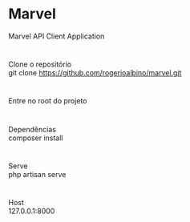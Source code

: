 # Marvel
Marvel API Client  Application
#
Clone o repositório <br>
git clone https://github.com/rogerioalbino/marvel.git
#
Entre no root do projeto <br>
#
Dependências <br>
composer install
#
Serve <br>
php artisan serve
#
Host <br>
127.0.0.1:8000

